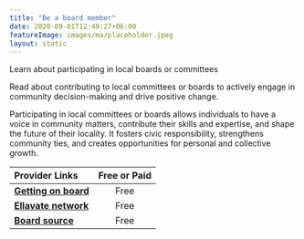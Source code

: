 ```yaml
---
title: "Be a board member"
date: 2020-09-01T12:49:27+06:00
featureImage: images/ma/placeholder.jpeg
layout: static
---
```


Learn about participating in local boards or committees 

Read about contributing to local committees or boards to actively engage in community decision-making and drive positive change.

Participating in local committees or boards allows individuals to have a voice in community matters, contribute their skills and expertise, and shape the future of their locality. It fosters civic responsibility, strengthens community ties, and creates opportunities for personal and collective growth.

| Provider Links      | Free or Paid  |  
| :-----------          | :--------------:      |  
| [**Getting on board**](https://www.gettingonboard.org/) | Free | 
| [**Ellavate network**](https://www.ellevatenetwork.com/articles/7585-this-is-why-joining-a-board-is-great-for-your-career) | Free  | 
| [**Board source**](https://boardsource.org/fundamental-topics-of-nonprofit-board-service/composition-recruitment/board-service/) | Free | 
  

<br/><br/>






